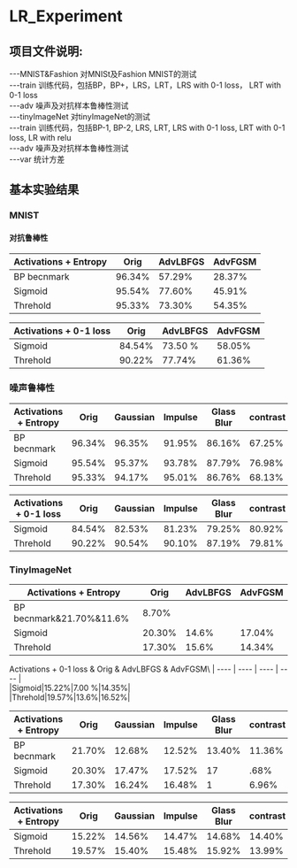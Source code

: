 # LR_Experiment  
## 项目文件说明:
---MNIST&Fashion 对MNISt及Fashion MNIST的测试  
   ---train 训练代码，包括BP，BP+，LRS，LRT，LRS with 0-1 loss， LRT with 0-1 loss  
   ---adv 噪声及对抗样本鲁棒性测试  
---tinyImageNet 对tinyImageNet的测试  
   ---train 训练代码，包括BP-1, BP-2, LRS, LRT, LRS with 0-1 loss, LRT with 0-1 loss, LR with relu  
   ---adv 噪声及对抗样本鲁棒性测试  
---var 统计方差  
## 基本实验结果  
### MNIST  
#### 对抗鲁棒性
|Activations + Entropy | Orig | AdvLBFGS | AdvFGSM|  
|  ----  | ----  |  ----  | ----  |  
|BP becnmark| 96.34\%| 57.29\%| 28.37\%|  
| Sigmoid| 95.54\%| 77.60\%| 45.91\%|   
| Threhold|95.33\%|73.30\%|54.35\%|  

| Activations + 0-1 loss |  Orig |  AdvLBFGS |  AdvFGSM| 
|  ----  | ----  |  ----  | ----  |  
| Sigmoid| 84.54\%| 73.50 \%| 58.05\%|  
| Threhold| 90.22\%| 77.74\%| 61.36\%|  



### 噪声鲁棒性
|Activations + Entropy | Orig | Gaussian | Impulse | Glass Blur | contrast|  
|  ----  | ----  |  ----  | ----  |  ----  | ----  |  
|BP becnmark|96.34\%|96.35\%|91.95\%|86.16\%|67.25\%|  
|Sigmoid|95.54\%|95.37\%|93.78\%|87.79\%|76.98\%|  
|Threhold|95.33\%|94.17\%|95.01\%|86.76\%|68.13\%|  

|Activations + 0-1 loss | Orig | Gaussian | Impulse | Glass Blur | contrast|  
|  ----  | ----  |  ----  | ----  |  ----  | ----  |  
|Sigmoid|84.54\%|82.53\%|81.23\%|79.25\%|80.92\%|  
|Threhold|90.22\%|90.54\%|90.10\%|87.19\%|79.81\%|  

### TinyImageNet

|Activations + Entropy | Orig | AdvLBFGS | AdvFGSM|  
|  ----  | ----  |  ----  | ----  |  
|BP becnmark&21.70\%&11.6\%|8.70\%|  
|Sigmoid|20.30\%|14.6\%|17.04\%|  
|Threhold|17.30\%|15.6\%|14.34\%|  

Activations + 0-1 loss & Orig & AdvLBFGS & AdvFGSM\\
|  ----  | ----  |  ----  | ----  |  
|Sigmoid|15.22\%|7.00 \%|14.35\%|  
|Threhold|19.57\%|13.6\%|16.52\%|  


|Activations + Entropy | Orig | Gaussian | Impulse | Glass Blur | contrast|  
|  ----  | ----  |  ----  | ----  |  ----  | ----  | 
|BP becnmark|21.70\%|12.68\%|12.52\%|13.40\%|11.36\%|  
|Sigmoid|20.30\%|17.47\%|17.52\%|17|.68\%|1|.28\%| |
|Threhold|17.30\%|16.24\%|16.48\%|1|6.96\%|1|.88\%|  

|Activations + Entropy | Orig | Gaussian | Impulse | Glass Blur | contrast|  
|  ----  | ----  |  ----  | ----  |  ----  | ----  | 
|Sigmoid|15.22\%|14.56\%|14.47\%|14.68\%|14.40\%|  
|Threhold|19.57\%|15.40\%|15.48\%|15.92\%|13.99\%|  

